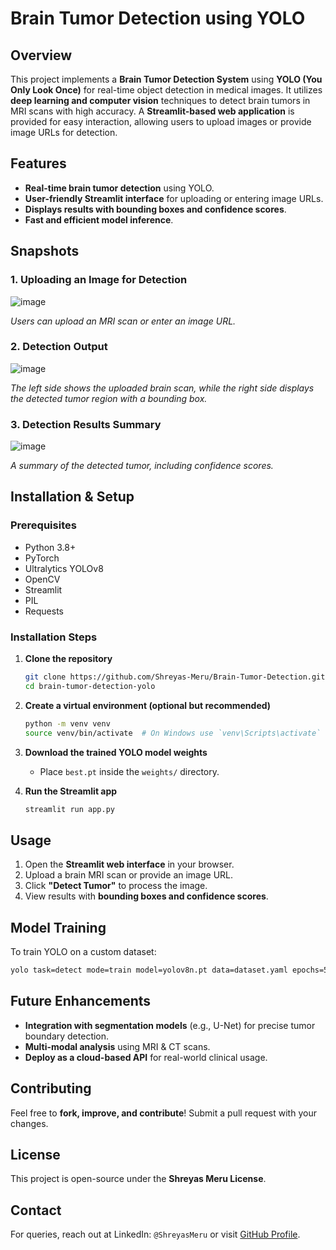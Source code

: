 # Brain Tumor Detection using YOLO

## Overview
This project implements a **Brain Tumor Detection System** using **YOLO (You Only Look Once)** for real-time object detection in medical images. It utilizes **deep learning and computer vision** techniques to detect brain tumors in MRI scans with high accuracy. A **Streamlit-based web application** is provided for easy interaction, allowing users to upload images or provide image URLs for detection.

## Features
- **Real-time brain tumor detection** using YOLO.
- **User-friendly Streamlit interface** for uploading or entering image URLs.
- **Displays results with bounding boxes and confidence scores**.
- **Fast and efficient model inference**.

## Snapshots

### **1. Uploading an Image for Detection**
![image](https://github.com/user-attachments/assets/da0320c9-d29a-40b9-885a-dcdd797f1dff)

*Users can upload an MRI scan or enter an image URL.*

### **2. Detection Output**
![image](https://github.com/user-attachments/assets/5952c5f1-ef78-4385-a2ac-7fb2cd0d037c)

*The left side shows the uploaded brain scan, while the right side displays the detected tumor region with a bounding box.*

### **3. Detection Results Summary**
![image](https://github.com/user-attachments/assets/5dc2b22f-a694-4b29-a71f-0a9cdde670ba)

*A summary of the detected tumor, including confidence scores.*

## Installation & Setup
### **Prerequisites**
- Python 3.8+
- PyTorch
- Ultralytics YOLOv8
- OpenCV
- Streamlit
- PIL
- Requests

### **Installation Steps**
1. **Clone the repository**
   ```bash
   git clone https://github.com/Shreyas-Meru/Brain-Tumor-Detection.git
   cd brain-tumor-detection-yolo
   ```
2. **Create a virtual environment (optional but recommended)**
   ```bash
   python -m venv venv
   source venv/bin/activate  # On Windows use `venv\Scripts\activate`
   ```
3. **Download the trained YOLO model weights**
   - Place `best.pt` inside the `weights/` directory.
   
4. **Run the Streamlit app**
   ```bash
   streamlit run app.py
   ```

## Usage
1. Open the **Streamlit web interface** in your browser.
2. Upload a brain MRI scan or provide an image URL.
3. Click **"Detect Tumor"** to process the image.
4. View results with **bounding boxes and confidence scores**.

## Model Training
To train YOLO on a custom dataset:
```bash
yolo task=detect mode=train model=yolov8n.pt data=dataset.yaml epochs=50
```

## Future Enhancements
- **Integration with segmentation models** (e.g., U-Net) for precise tumor boundary detection.
- **Multi-modal analysis** using MRI & CT scans.
- **Deploy as a cloud-based API** for real-world clinical usage.

## Contributing
Feel free to **fork, improve, and contribute**! Submit a pull request with your changes.

## License
This project is open-source under the **Shreyas Meru License**.

## Contact
For queries, reach out at LinkedIn: `@ShreyasMeru` or visit [GitHub Profile](https://github.com/shreyas-meru).
